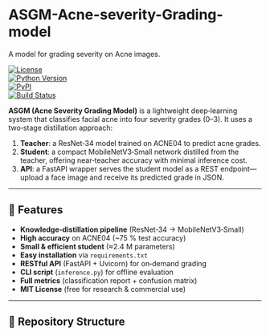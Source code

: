 # ASGM-Acne-severity-Grading-model
A model for grading severity on Acne images.

[![License](https://img.shields.io/badge/license-MIT-blue.svg)](LICENSE)  
[![Python Version](https://img.shields.io/badge/python-3.8%2B-blue)](https://www.python.org/)  
[![PyPI](https://img.shields.io/pypi/v/fastapi.svg)](https://pypi.org/project/fastapi/)  
[![Build Status](https://img.shields.io/github/actions/workflow/status/<your-username>/ASGM-AcneSeverityGrading/ci.yml?branch=main)](https://github.com/<your-username>/ASGM-AcneSeverityGrading/actions)

**ASGM (Acne Severity Grading Model)** is a lightweight deep‐learning system that classifies facial acne into four severity grades (0–3). It uses a two‐stage distillation approach:

1. **Teacher**: a ResNet‐34 model trained on ACNE04 to predict acne grades.  
2. **Student**: a compact MobileNetV3‐Small network distilled from the teacher, offering near‐teacher accuracy with minimal inference cost.  
3. **API**: a FastAPI wrapper serves the student model as a REST endpoint—upload a face image and receive its predicted grade in JSON.

---

## 🌟 Features

- **Knowledge‐distillation pipeline** (ResNet‐34 → MobileNetV3‐Small)  
- **High accuracy** on ACNE04 (~75 % test accuracy)  
- **Small & efficient student** (≈2.4 M parameters)  
- **Easy installation** via `requirements.txt`  
- **RESTful API** (FastAPI + Uvicorn) for on‐demand grading  
- **CLI script** (`inference.py`) for offline evaluation  
- **Full metrics** (classification report + confusion matrix)  
- **MIT License** (free for research & commercial use)

---

## 📂 Repository Structure

